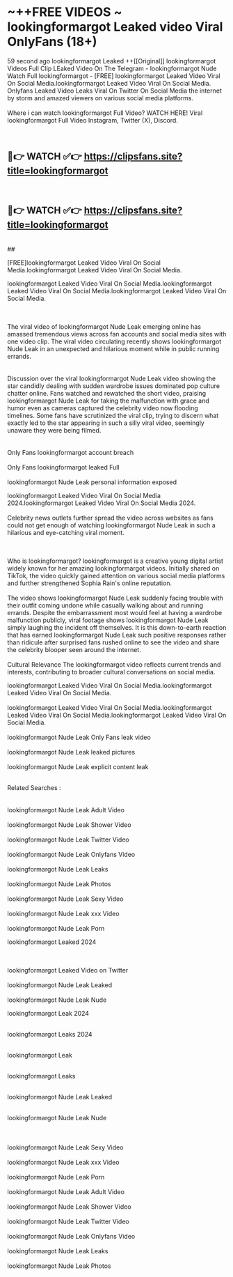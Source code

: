 # ~++FREE VIDEOS ~ lookingformargot Leaked video Viral OnlyFans (18+)<br>


59 second ago lookingformargot Leaked ++[[Original]] lookingformargot Videos Full Clip LEaked Video On The Telegram  - lookingformargot Nude  Watch Full lookingformargot - [FREE] lookingformargot Leaked Video Viral On Social Media.lookingformargot Leaked Video Viral On Social Media.   Onlyfans Leaked Video Leaks Viral On Twitter On Social Media the internet by storm and amazed viewers on various social media platforms. <br><br>
Where i can watch lookingformargot Full Video? WATCH HERE! Viral lookingformargot Full Video Instagram, Twitter (X), Discord. <br>


 <br>

##  🔴👉 WATCH ✅👉  <a href="https://clipsfans.site?title=lookingformargot&ref=git">https://clipsfans.site?title=lookingformargot</a> <br>
  <br>

##  🔴👉 WATCH ✅👉  <a href="https://clipsfans.site?title=lookingformargot&ref=git">https://clipsfans.site?title=lookingformargot</a> <br>
  <br>
  ##



[FREE]lookingformargot Leaked Video Viral On Social Media.lookingformargot Leaked Video Viral On Social Media. <br>

lookingformargot Leaked Video Viral On Social Media.lookingformargot Leaked Video Viral On Social Media.lookingformargot Leaked Video Viral On Social Media. <br>


  <br>

  <br>
The viral video of lookingformargot Nude Leak emerging online has amassed tremendous views across fan accounts and social media sites with one video clip. The viral video circulating recently shows lookingformargot Nude Leak in an unexpected and hilarious moment while in public running errands.<br>
<br>


<br>
Discussion over the viral lookingformargot Nude Leak video showing the star candidly dealing with sudden wardrobe issues dominated pop culture chatter online. Fans watched and rewatched the short video, praising lookingformargot Nude Leak for taking the malfunction with grace and humor even as cameras captured the celebrity video now flooding timelines. Some fans have scrutinized the viral clip, trying to discern what exactly led to the star appearing in such a silly viral video, seemingly unaware they were being filmed.<br>
<br>
<br> 
Only Fans lookingformargot account breach<br>
<br>
Only Fans lookingformargot leaked Full <br>
<br>
lookingformargot Nude Leak personal information exposed<br>

lookingformargot Leaked Video Viral On Social Media 2024.lookingformargot Leaked Video Viral On Social Media 2024. <br>
<br>
Celebrity news outlets further spread the video across websites as fans could not get enough of watching lookingformargot Nude Leak in such a hilarious and eye-catching viral moment.<br>
<br>

<br>
Who is lookingformargot? lookingformargot is a creative young digital artist widely known for her amazing lookingformargot videos. Initially shared on TikTok, the video quickly gained attention on various social media platforms and further strengthened Sophia Rain's online reputation.<br>
<br>
The video shows lookingformargot Nude Leak suddenly facing trouble with their outfit coming undone while casually walking about and running errands. Despite the embarrassment most would feel at having a wardrobe malfunction publicly, viral footage shows lookingformargot Nude Leak simply laughing the incident off themselves. It is this down-to-earth reaction that has earned lookingformargot Nude Leak such positive responses rather than ridicule after surprised fans rushed online to see the video and share the celebrity blooper seen around the internet.<br>
<br>
Cultural Relevance The lookingformargot video reflects current trends and interests, contributing to broader cultural conversations on social media.<br>

lookingformargot Leaked Video Viral On Social Media.lookingformargot Leaked Video Viral On Social Media.<br>
<br>
lookingformargot Leaked Video Viral On Social Media.lookingformargot Leaked Video Viral On Social Media.lookingformargot Leaked Video Viral On Social Media.<br>
<br>
lookingformargot Nude Leak Only Fans leak video<br>
<br>
lookingformargot Nude Leak leaked pictures<br>
<br>
lookingformargot Nude Leak explicit content leak<br>


<br>
Related Searches :<br>
<br>

<br>
lookingformargot Nude Leak Adult Video<br>
<br>
lookingformargot Nude Leak Shower Video<br>
<br>
lookingformargot Nude Leak Twitter Video<br>
<br>
lookingformargot Nude Leak Onlyfans Video<br>
<br>
lookingformargot Nude Leak Leaks<br>
<br>
lookingformargot Nude Leak Photos<br>

<br>
lookingformargot Nude Leak Sexy Video<br>
<br>
lookingformargot Nude Leak xxx Video<br>
<br>
lookingformargot Nude Leak Porn<br>

lookingformargot  Leaked 2024 <br> <br>
<br>

lookingformargot Leaked Video on Twitter <br>
<br>
lookingformargot Nude Leak Leaked<br>
<br>
lookingformargot Nude Leak Nude<br>


lookingformargot  Leak 2024 <br> <br>



lookingformargot  Leaks 2024 <br> <br>



 
lookingformargot  Leak<br> <br>



lookingformargot  Leaks<br> <br>


lookingformargot Nude Leak Leaked<br> <br>

lookingformargot Nude Leak Nude<br> <br>
<br> <br>
lookingformargot Nude Leak Sexy Video
<br> <br>
lookingformargot Nude Leak xxx Video
<br> <br>
lookingformargot Nude Leak Porn
<br> <br>
lookingformargot Nude Leak Adult Video
<br> <br>
lookingformargot Nude Leak Shower Video
<br> <br>
lookingformargot Nude Leak Twitter Video
<br> <br>
lookingformargot Nude Leak Onlyfans Video
<br> <br>
lookingformargot Nude Leak Leaks
<br> <br>
lookingformargot Nude Leak Photos






</p>




 



</p>










